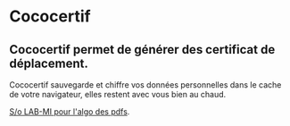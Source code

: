 # Cococertif

## Cococertif permet de générer des certificat de déplacement.

Cococertif sauvegarde et chiffre vos données personnelles dans le cache de votre navigateur,
elles restent avec vous bien au chaud.

[S/o LAB-MI pour l'algo des pdfs](https://github.com/LAB-MI/attestation-deplacement-derogatoire-q4-2020).
